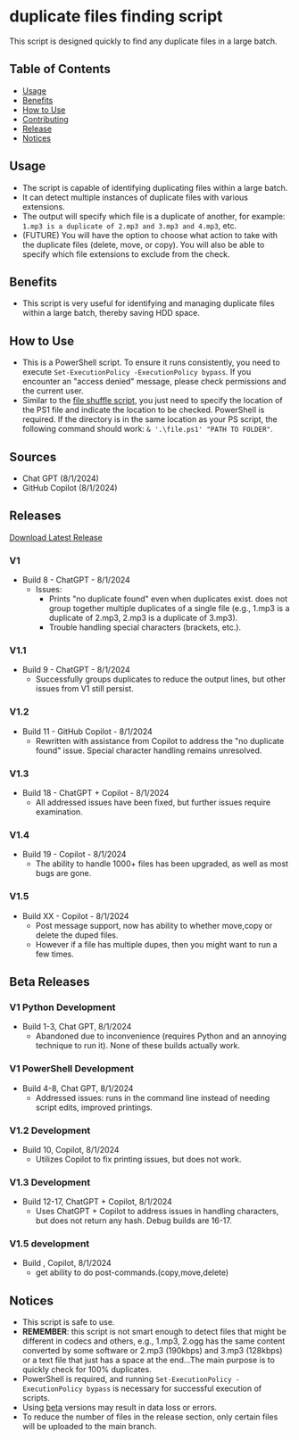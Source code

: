 # duplicate files finding script

This script is designed quickly to find any duplicate files in a large batch.

## Table of Contents
- [Usage](#Usage)
- [Benefits](#Benefits)
- [How to Use](#How-to-Use)
- [Contributing](#Sources)
- [Release](#Releases)
- [Notices](#Notices)

## Usage
- The script is capable of identifying duplicating files within a large batch.
- It can detect multiple instances of duplicate files with various extensions.
- The output will specify which file is a duplicate of another, for example: `1.mp3 is a duplicate of 2.mp3 and 3.mp3 and 4.mp3`, etc.
- (FUTURE) You will have the option to choose what action to take with the duplicate files (delete, move, or copy). You will also be able to specify which file extensions to exclude from the check.

## Benefits
- This script is very useful for identifying and managing duplicate files within a large batch, thereby saving HDD space.

## How to Use
- This is a PowerShell script. To ensure it runs consistently, you need to execute `Set-ExecutionPolicy -ExecutionPolicy bypass`. If you encounter an "access denied" message, please check permissions and the current user.
- Similar to the [file shuffle script](https://github.com/wikiepeidia/files-shuffle-script/), you just need to specify the location of the PS1 file and indicate the location to be checked. PowerShell is required. If the directory is in the same location as your PS script, the following command should work: `& '.\file.ps1' "PATH TO FOLDER"`.

## Sources
- Chat GPT (8/1/2024)
- GitHub Copilot (8/1/2024)

## Releases
[Download Latest Release](https://github.com/wikiepeidia/duplicate-file-finding-script/releases)

### V1
- Build 8 - ChatGPT - 8/1/2024
  - Issues:
    - Prints "no duplicate found" even when duplicates exist.
    does not group together multiple duplicates of a single file (e.g., 1.mp3 is a duplicate of 2.mp3, 2.mp3 is a duplicate of 3.mp3).
    - Trouble handling special characters (brackets, etc.).

### V1.1
- Build 9 - ChatGPT - 8/1/2024
  - Successfully groups duplicates to reduce the output lines, but other issues from V1 still persist.

### V1.2
- Build 11 - GitHub Copilot - 8/1/2024
  - Rewritten with assistance from Copilot to address the "no duplicate found" issue. Special character handling remains unresolved.

### V1.3
- Build 18 - ChatGPT + Copilot - 8/1/2024
  - All addressed issues have been fixed, but further issues require examination.

### V1.4
- Build 19 - Copilot - 8/1/2024
  - The ability to handle 1000+ files has been upgraded, as well as most bugs are gone.
### V1.5
- Build XX - Copilot - 8/1/2024
  - Post message support, now has ability to whether move,copy or delete the duped files.
  - However if a file has multiple dupes, then you might want to run a few times.
    
## Beta Releases
### V1 Python Development
- Build 1-3, Chat GPT, 8/1/2024
  - Abandoned due to inconvenience (requires Python and an annoying technique to run it). None of these builds actually work.

### V1 PowerShell Development
- Build 4-8, Chat GPT, 8/1/2024
  - Addressed issues: runs in the command line instead of needing script edits, improved printings.

### V1.2 Development
- Build 10, Copilot, 8/1/2024
  - Utilizes Copilot to fix printing issues, but does not work.

### V1.3 Development
- Build 12-17, ChatGPT + Copilot, 8/1/2024
  - Uses ChatGPT + Copilot to address issues in handling characters, but does not return any hash. Debug builds are 16-17.
### V1.5 development
- Build ,  Copilot, 8/1/2024
  - get ability to do post-commands.(copy,move,delete)
## Notices
- This script is safe to use.
- **REMEMBER**: this script is not smart enough to detect files that might be different in codecs and others, e.g., 1.mp3, 2.ogg has the same content converted by some software or 2.mp3 (190kbps) and 3.mp3 (128kbps) or a text file that just has a space at the end...The main purpose is to quickly check for 100% duplicates.
- PowerShell is required, and running `Set-ExecutionPolicy -ExecutionPolicy bypass` is necessary for successful execution of scripts.
- Using [beta](#beta-releases) versions may result in data loss or errors.
- To reduce the number of files in the release section, only certain files will be uploaded to the main branch.
